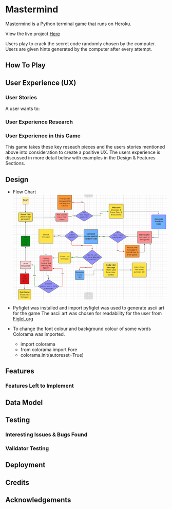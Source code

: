 # **Mastermind**

Mastermind is a Python terminal game that runs on Heroku.

View the live project [Here](https://mastermind-code-breaker.herokuapp.com)

Users play to crack the secret code randomly chosen by the computer.  Users are given hints generated by the computer after every attempt.

## How To Play


## User Experience (UX)

### User Stories
A user wants to:


### User Experience Research

### User Experience in this Game
This game takes these key reseach pieces and the users stories mentioned above into consideration to create a positive UX.  The users experience is discussed in more detail below with examples in the Design & Features Sections.

## Design
* Flow Chart
    ![Flowchart](assets/images/flowchart.png)

* Pyfiglet was installed and import pyfiglet was used to generate ascii art for the game
The ascii art was chosen for readability for the user from [Figlet.org](http://www.figlet.org/)

* To change the font colour and background colour of some words Colorama was imported.
    * import colorama
    * from colorama import Fore
    * colorama.init(autoreset=True)

## Features

### Features Left to Implement


## Data Model

## Testing

### Interesting Issues & Bugs Found
### Validator Testing

## Deployment

## Credits

## Acknowledgements

